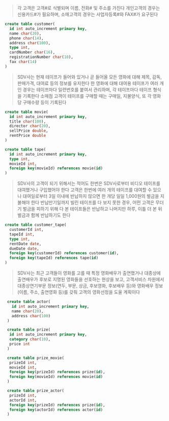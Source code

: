 > 각 고객은 고객#로 식별되며 이름, 전화# 및 주소를 가진다
개인고객의 경우는 신용카드#가 필요하며, 소매고객의 경우는 사업자등록#와 FAX#가 요구된다

``` sql
create table customer(
  id int auto_increment primary key,
  name char(20),
  phone char(14),
  address char(100),
  type int,
  cardNumber char(16),
  registrationNumber char(10),
  fax char(14)
)
```

> SDV사는 현재 테이프가 들어와 있거나 곧 들어올 모든 영화에 대해 제목, 감독, 판매가격, 대여료 등의 정보를 유지한다
한 영화에 대해 대여용 테이프가 여러 개인 경우는 테이프마다 일련번호를 붙여서 관리하며, 각 테이프마다 테이프 형식을 기록한다
소매점 고객이 테이프를 구매할 때는 구매일, 지불양식, 또 각 영화 당 구매수량 등이 기록된다

``` sql
create table movie(
  id int auto_increment primary key,
  title char(100),
  director char(20),
  sellPrice double,
  rentPrice double
)
```


``` sql
create table tape(
  id int auto_increment primary key,
  type int,
  movieId int,
  foreign key(movieId) references movie(id)
)
```


> SDV사의 고객이 되기 위해서는 적어도 한번은 SDV사로부터 비디오 테이프를 대여했거나 구입했어야 한다
고객은 한번에 여러 개의 테이프를 대여할 수 있으나 대여일로부터 3일 이내에 반납하지 않으면 한 개당 일일 1,000원의 벌금을 지불해야 한다
반납만기일까지 빌린 테이프를 다 보지 못한 경우, 어떤 고객은 무더기 벌금을 피하기 위해 다 본 테이프들은 반납하고 나머지만 하루, 이틀 더 본 뒤 벌금과 함께 반납하기도 한다
``` sql
create table customer_tape(
  customerId int,
  tapeId int,
  type int,
  rentDate date,
  dueDate date,
  foreign key(customerId) references customer(id),
  foreign key(tapeId) references tape(id)
)
```
 



  
> SDV사는 최근 고객들이 영화를 고를 때 특정 영화배우가 출연했거나 대종상에 출연배우가 후보로 지명된 영화들을 선호하는 현상을 보고,
 고객서비스 차원에서 대종상연기부문 정보(연두, 부문, 상금, 후보영화, 후보배우 등)와 영화배우 정보(이름, 주소, 출연영화 등)를 갖춰 고객의 영화선정을 도울 계획이다
 
``` sql
 create table actor(
   id int auto_increment primary key,
   name char(20),
   address char(100)
 )
```
  
``` sql
 create table prize(
  id int auto_increment primary key,
  category char(10),
  price int
 )
```

``` sql
 create table prize_movie(
  prizeId int,
  movieId int,
  foreign key(prizeId) references prize(id),
  foreign key(movieId) references movie(id)
 )
```

``` sql
 create table prize_actor(
  prizeId int,
  actorId int,
  foreign key(prizeId) references prize(id),
  foreign key(actorId) references actor(id)
 )
```


 
